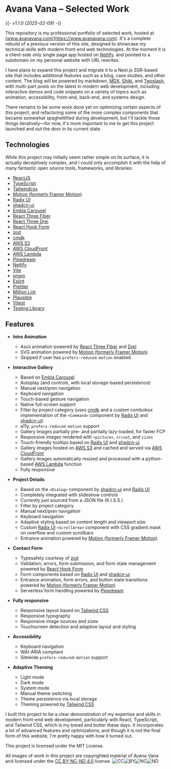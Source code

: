# Avana Vana – Selected Work

{{- *v1.1.0 (2025-02-09)* -}}

This repository is my professional portfolio of selected work, hosted at [www.avanavana.com](https://www.avanavana.com).  It's a complete rebuild of a previous version of this site, designed to showcase my technical skills with modern front-end web technologies.  At the moment it is a client-side only single page app hosted on [Netlify](https://www.netlify.com). and pointed to a subdomain on my personal website with URL rewrites.

I have plans to expand this project and migrate it to a Next.js SSR-based site that includes additional features such as a blog, case studies, and other content.  The blog will be powered by markdown, [MDX](https://www.mdxjs.com), [Shiki](https://shiki.matsu.io), and [Twoslash](https://twoslash.netlify.app), with multi-part posts on the latest in modern web development, including interactive demos and code snippets on a variety of topics such as animation, accessibility, front-end, back-end, and systems design.

There remains to be some work done yet on optimizing certain aspects of this project, and refactoring some of the more complex components that became somewhat spaghettified during development, but I'll tackle those things iteratively—for now, it's more important to me to get this project launched and out the door in its current state.

## Technologies

While this project may initially seem rather simple on its surface, it is actually deceptively complex, and I could only accomplish it with the help of many fantastic open source tools, frameworks, and libraries:

- [ReactJS](https://reactjs.org)
- [TypeScript](https://www.typescriptlang.org)
- [Tailwindcss](https://tailwindcss.com)
- [Motion (formerly Framer Motion)](https://www.motion.dev)
- [Radix UI](https://www.radix-ui.com)
- [shadcn-ui](https://shadcn.com)
- [Embla Carousel](https://www.embla-carousel.com)
- [React Three Fiber](https://github.com/pmndrs/react-three-fiber)
- [React Three Drei](https://github.com/pmndrs/drei)
- [React Hook Form](https://react-hook-form.com)
- [zod](https://www.zod.dev)
- [cmdk](https://cmdk.paco.me)
- [AWS S3](https://aws.amazon.com/s3)
- [AWS CloudFront](https://aws.amazon.com/cloudfront)
- [AWS Lambda](https://aws.amazon.com/lambda)
- [Pipedream](https://pipedream.com)
- [Netlify](https://www.netlify.com)
- [Vite](https://vitejs.dev)
- [pnpm](https://pnpm.io)
- [Eslint](https://eslint.org)
- [Prettier](https://prettier.io)
- [Million Lint](https://million.dev)
- [Plausible](https://plausible.io)
- [Vitest](https://vitest.dev)
- [Testing Library](https://testing-library.com)

## Features

- **Intro Animation**
  - Ascii animation powered by [React Three Fiber](https://github.com/pmndrs/react-three-fiber) and [Drei](https://github.com/pmndrs/drei)
  - SVG animation powered by [Motion (formerly Framer Motion)](https://www.motion.dev)
  - Skipped if user has `prefers-reduced-motion` enabled

- **Interactive Gallery**
  - Based on [Embla Carousel](https://www.embla-carousel.com)
  - Autoplay (and controls, with local storage-based persistence)
  - Manual next/prev navigation
  - Keyboard navigation
  - Touch-based gesture navigation
  - Native full-screen support
  - Filter by project category (uses [cmdk](https://cmdk.paco.me) and a custom combobox implementation of the `<Command>` component by [Radix UI](https://www.radix-ui.com) and [shadcn-ui](https://shadcn.com))
  - a11y, `prefers-reduced-motion` support
  - Gallery images partially pre- and partially lazy-loaded, for faster FCP
  - Responsive images rendered with `<picture>`, `srcset`, and `sizes`
  - Touch-friendly tooltips based on [Radix UI](https://www.radix-ui.com) and [shadcn-ui](https://shadcn.com)
  - Gallery images hosted on [AWS S3](https://aws.amazon.com/s3) and cached and served via [AWS CloudFront](https://aws.amazon.com/cloudfront)
  - Gallery images automatically resized and processed with a python-based [AWS Lambda](https://aws.amazon.com/lambda) function
  - Fully responsive

- **Project Details**
  - Based on the `<Dialog>` component by [shadcn-ui](https://shadcn.com) and [Radix UI](https://www.radix-ui.com)
  - Completely integrated with slideshow controls
  - Currently just sourced from a JSON file (K.I.S.S.)
  - Filter by project category
  - Manual next/prev navigation
  - Keyboard navigation
  - Adaptive styling based on content length and viewport size
  - Custom [Radix UI](https://www.radix-ui.com) `<ScrollArea>` component with CSS gradient mask on overflow and custom scrollbars
  - Entrance animation powered by [Motion (formerly Framer Motion)](https://www.motion.dev)

- **Contact Form**
  - Typesafety courtesy of [zod](https://www.zod.dev)
  - Validation, errors, form submission, and form state management powered by [React Hook Form](https://react-hook-form.com)
  - Form components based on [Radix UI](https://www.radix-ui.com) and [shadcn-ui](https://shadcn.com)
  - Entrance animation, form errors, and button state transitions powered by [Motion (formerly Framer Motion)](https://www.motion.dev)
  - Serverless form handling powered by [Pipedream](https://pipedream.com)

- **Fully responsive**
  - Responsive layout based on [Tailwind CSS](https://tailwindcss.com)
  - Responsive typography
  - Responsive image sources and sizes
  - Touchscreen detection and adaptive layout and styling

- **Accessibility**
  - Keyboard navigation
  - WAI-ARIA compliant
  - Sitewide `prefers-reduced-motion` support

- **Adaptive Theming**
  - Light mode
  - Dark mode
  - System mode
  - Manual theme switching
  - Theme persistence via local storage
  - Theming powered by [Tailwind CSS](https://tailwindcss.com)

I built this project to be a clear demonstration of my expertise and skills in modern front-end web development, particularly with React, TypeScript, and Tailwind CSS, which is my bread and butter these days.  It incorporates a lot of advanced features and optimizations, and though it is not the final form of this website, I'm pretty happy with how it turned out.

This project is licensed under the MIT License.

All images of work in this project are copyrighted material of Avana Vana and licensed under the [CC BY-NC-ND 4.0](https://creativecommons.org/licenses/by-nc-nd/4.0) license. ![CC](https://mirrors.creativecommons.org/presskit/icons/cc.svg?ref=chooser-v1)![BY](https://mirrors.creativecommons.org/presskit/icons/by.svg?ref=chooser-v1)![NC](https://mirrors.creativecommons.org/presskit/icons/nc.svg?ref=chooser-v1)![ND](https://mirrors.creativecommons.org/presskit/icons/nd.svg?ref=chooser-v1)
